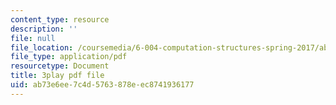 ```yaml
---
content_type: resource
description: ''
file: null
file_location: /coursemedia/6-004-computation-structures-spring-2017/ab73e6ee7c4d5763878eec8741936177_SlwUHJ4kgjI.pdf
file_type: application/pdf
resourcetype: Document
title: 3play pdf file
uid: ab73e6ee-7c4d-5763-878e-ec8741936177
---
```

